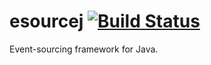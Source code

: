esourcej [![Build Status](https://travis-ci.org/esourcej/esourcej.svg?branch=master)](https://travis-ci.org/esourcej/esourcej)
========

Event-sourcing framework for Java.